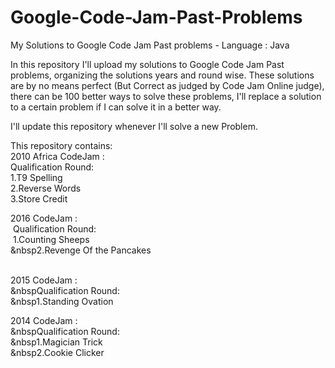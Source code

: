 # Google-Code-Jam-Past-Problems
My Solutions to Google Code Jam Past problems - Language : Java

In this repository I'll upload my solutions to Google Code Jam Past problems, organizing the solutions years and round wise.
These solutions are by no means perfect (But Correct as judged by Code Jam Online judge), there can be 100 better ways to solve these problems, I'll replace a solution to a certain problem if I can solve it in a better way.

I'll update this repository whenever I'll solve a new Problem.

This repository contains:<br>
  2010 Africa CodeJam :<br>
      Qualification Round:<br>
          1.T9 Spelling <br>
          2.Reverse Words<br>
          3.Store Credit<br>
  
  2016 CodeJam :<br>
     &nbsp;Qualification Round:<br>
          &nbsp;1.Counting Sheeps<br>
          &nbsp2.Revenge Of the Pancakes<br><br>
          
  2015 CodeJam :<br>
    &nbspQualification Round:<br>
          &nbsp1.Standing Ovation<br>
          
  2014 CodeJam :<br>
   &nbspQualification Round:<br>
          &nbsp1.Magician Trick<br>
          &nbsp2.Cookie Clicker<br>
